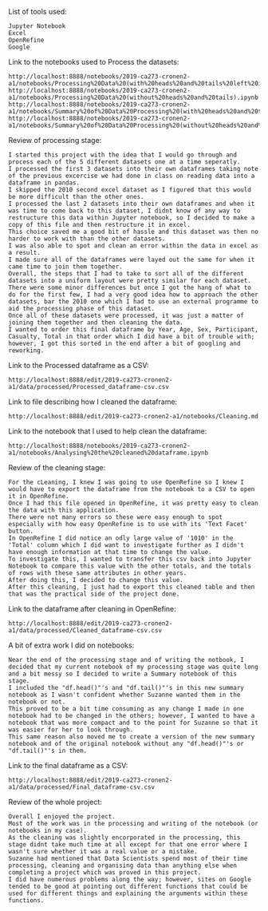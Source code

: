 List of tools used:

    Jupyter Notebook
    Excel
    OpenRefine
    Google    
    
Link to the notebooks used to Process the datasets:

    http://localhost:8888/notebooks/2019-ca273-cronen2-a1/notebooks/Processing%20Data%20(with%20heads%20and%20tails%20left%20in).ipynb
    http://localhost:8888/notebooks/2019-ca273-cronen2-a1/notebooks/Processing%20Data%20(without%20heads%20and%20tails).ipynb
    http://localhost:8888/notebooks/2019-ca273-cronen2-a1/notebooks/Summary%20of%20Data%20Processing%20(with%20heads%20and%20tails%20left%20in).ipynb
    http://localhost:8888/notebooks/2019-ca273-cronen2-a1/notebooks/Summary%20of%20Data%20Processing%20(without%20heads%20and%20tails).ipynb
    
Review of processing stage:

    I started this project with the idea that I would go through and process each of the 5 different datasets one at a time seperatly.
    I processed the first 3 datasets into their own dataframes taking note of the previous excercise we had done in class on reading data into a dataframe in pandas.
    I skipped the 2010 second excel dataset as I figured that this would be more difficult than the other ones.
    I processed the last 2 datasets into their own dataframes and when it was time to come back to this dataset, I didnt know of any way to restructure this data within Jupyter notebook, so I decided to make a copy of this file and then restructure it in excel.
    This choice saved me a good bit of hassle and this dataset was then no harder to work with than the other datasets.
    I was also able to spot and clean an error within the data in excel as a result.
    I made sure all of the dataframes were layed out the same for when it came time to join them together.
    Overall, the steps that I had to take to sort all of the different datasets into a uniform layout were pretty similar for each dataset.
    There were some minor differences but once I got the hang of what to do for the first few, I had a very good idea how to approach the other datasets, bar the 2010 one which I had to use an external programme to aid the processing phase of this dataset.
    Once all of these datasets were processed, it was just a matter of joining them together and then cleaning the data.
    I wanted to order this final dataframe by Year, Age, Sex, Participant, Casualty, Total in that order which I did have a bit of trouble with; however, I got this sorted in the end after a bit of googling and reworking.

Link to the Processed dataframe as a CSV:

    http://localhost:8888/edit/2019-ca273-cronen2-a1/data/processed/Processed_dataframe-csv.csv

Link to file describing how I cleaned the dataframe:

    http://localhost:8888/edit/2019-ca273-cronen2-a1/notebooks/Cleaning.md
    
Link to the notebook that I used to help clean the dataframe:

    http://localhost:8888/notebooks/2019-ca273-cronen2-a1/notebooks/Analysing%20the%20cleaned%20dataframe.ipynb
    
    
Review of the cleaning stage:

    For the cLeaning, I knew I was going to use OpenRefine so I knew I would have to export the dataframe from the notebook to a CSV to open it in OpenRefine.
    Once I had this file opened in OpenRefine, it was pretty easy to clean the data with this application.
    There were not many errors so these were easy enough to spot especially with how easy OpenRefine is to use with its 'Text Facet' button.
    In OpenRefine I did notice an odly large value of '1010' in the 'Total' column which I did want to investigate further as I didn't have enough information at that time to change the value.
    To investigate this, I wanted to transfer this csv back into Jupyter Notebook to compare this value with the other totals, and the totals of rows with these same attributes in other years.
    After doing this, I decided to change this value.
    After this cleaning, I just had to export this cleaned table and then that was the practical side of the project done.

Link to the dataframe after cleaning in OpenRefine:

    http://localhost:8888/edit/2019-ca273-cronen2-a1/data/processed/Cleaned_dataframe-csv.csv

A bit of extra work I did on notebooks:

    Near the end of the processing stage and of writing the notbook, I decided that my current notebook of my processing stage was quite long and a bit messy so I decided to write a Summary notebook of this stage.
    I included the "df.head()"'s and "df.tail()"'s in this new summary notebook as I wasn't confident whether Suzanne wanted them in the notebook or not.
    This proved to be a bit time consuming as any change I made in one notebook had to be changed in the others; however, I wanted to have a notebook that was more compact and to the point for Suzanne so that it was easier for her to look through.
    This same reason also moved me to create a version of the new summary notebook and of the original notebook without any "df.head()"'s or "df.tail()"'s in them.

Link to the final dataframe as a CSV:

    http://localhost:8888/edit/2019-ca273-cronen2-a1/data/processed/Final_dataframe-csv.csv

Review of the whole project:

    Overall I enjoyed the project.
    Most of the work was in the processing and writing of the notebook (or notebooks in my case).
    As the cleaning was slightly encorporated in the processing, this stage didnt take much time at all except for that one error where I wasn't sure whether it was a real value or a mistake.
    Suzanne had mentioned that Data Scientists spend most of their time processing, cleaning and organising data than anything else when completing a project which was proved in this project.
    I did have numerous problems along the way; however, sites on Google tended to be good at pointing out different functions that could be used for different things and explaining the arguments within these functions.
